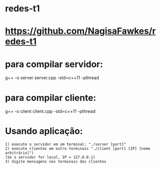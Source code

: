 # redes-t1
# https://github.com/NagisaFawkes/redes-t1

# para compilar servidor:
g++ -o server server.cpp -std=c++11 -pthread

# para compilar cliente:
g++ -o client client.cpp -std=c++11 -pthread

# Usando aplicação: 
	1) execute o servidor em um terminal: "./server [port]"
	2) execute clientes em outro terminais "./client [port] [IP] [nome arbitrário]")
	(Se o servidor for local, IP = 127.0.0.1)
	3) digite mensagens nos terminais dos clientes